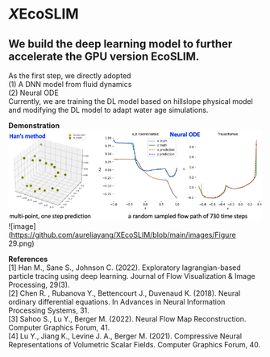 # *X*EcoSLIM  
## We build the deep learning model to further accelerate the GPU version EcoSLIM.  
As the first step, we directly adopted  
(1) A DNN model from fluid dynamics  
(2) Neural ODE  
Currently, we are training the DL model based on hillslope physical model and modifying the DL model to adapt water age simulations.  

**Demonstration**  
![image](https://github.com/aureliayang/XEcoSLIM/blob/main/images/results.png)  
![image](https://github.com/aureliayang/XEcoSLIM/blob/main/images/Figure 29.png) 

**References**  
[1] Han M., Sane S., Johnson C. (2022). Exploratory lagrangian-based particle tracing using deep learning. Journal of Flow Visualization & Image Processing, 29(3).  
[2] Chen R. , Rubanova Y., Bettencourt J., Duvenaud K. (2018). Neural ordinary differential equations. In Advances in Neural Information Processing Systems, 31.  
[3] Sahoo S., Lu Y., Berger M. (2022). Neural Flow Map Reconstruction. Computer Graphics Forum, 41.  
[4] Lu Y., Jiang K., Levine J. A., Berger M. (2021). Compressive Neural Representations of Volumetric Scalar Fields. Computer Graphics Forum, 40.  




